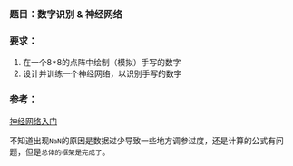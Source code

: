 ### 题目：数字识别 & 神经网络

### 要求：

1. 在一个8*8的点阵中绘制（模拟）手写的数字
1. 设计并训练一个神经网络，以识别手写的数字

### 参考：

[神经网络入门](http://blog.csdn.net/zzwu/article/details/574931) 

不知道出现`NaN`的原因是数据过少导致一些地方调参过度，还是计算的公式有问题，但是`总体的框架是完成了`。